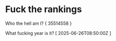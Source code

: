 # Fuck the rankings

Who the hell am I?
{ 35514558 }

What fucking year is it?
[ 2025-06-26T08:50:00Z ]
